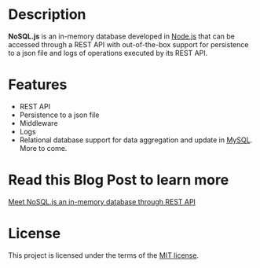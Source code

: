 # Description

**NoSQL.js** is an in-memory database developed in [Node.js](https://nodejs.org/en/) that can be accessed through a REST API with out-of-the-box support for persistence to a json file and logs of operations executed by its REST API.

# Features
- REST API
- Persistence to a json file
- Middleware
- Logs
- Relational database support for data aggregation and update in [MySQL](https://www.mysql.com/). More to come.

# Read this Blog Post to learn more
[Meet NoSQL.js an in-memory database through REST API](https://daillyresource.blogspot.com/2021/06/meet-nosqljs-in-memory-database-through.html)

# License

This project is licensed under the terms of the [MIT license](https://opensource.org/licenses/MIT).
